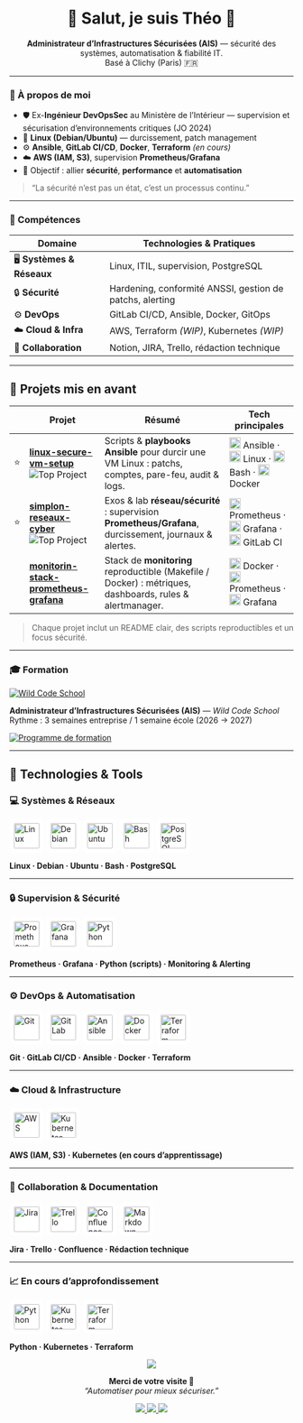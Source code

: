 <h1 align="center">👋 Salut, je suis Théo 🌱</h1>

<p align="center">
  <b>Administrateur d’Infrastructures Sécurisées (AIS)</b> — sécurité des systèmes, automatisation & fiabilité IT.<br/>
  Basé à Clichy (Paris) 🇫🇷
</p>

---

### 💼 À propos de moi

- 🛡️ Ex-**Ingénieur DevOpsSec** au Ministère de l’Intérieur — supervision et sécurisation d’environnements critiques (JO 2024)  
- 🐧 **Linux (Debian/Ubuntu)** — durcissement, patch management  
- ⚙️ **Ansible**, **GitLab CI/CD**, **Docker**, **Terraform** *(en cours)*  
- ☁️ **AWS (IAM, S3)**, supervision **Prometheus/Grafana**  
- 🎯 Objectif : allier **sécurité**, **performance** et **automatisation**

> “La sécurité n’est pas un état, c’est un processus continu.”

---

### 🧠 Compétences

| Domaine | Technologies & Pratiques |
|----------|---------------------------|
| 🖥️ **Systèmes & Réseaux** | Linux, ITIL, supervision, PostgreSQL |
| 🔒 **Sécurité** | Hardening, conformité ANSSI, gestion de patchs, alerting |
| ⚙️ **DevOps** | GitLab CI/CD, Ansible, Docker, GitOps |
| ☁️ **Cloud & Infra** | AWS, Terraform *(WIP)*, Kubernetes *(WIP)* |
| 🧩 **Collaboration** | Notion, JIRA, Trello, rédaction technique |

---

## 🚀 Projets mis en avant

|  | Projet | Résumé | Tech principales |
|---|---|---|---|
| ⭐ | **[linux-secure-vm-setup](https://github.com/Ccaipp-art/linux-secure-vm-setup)**<br/><img alt="Top Project" src="https://img.shields.io/badge/Top%20Project-ffd700?style=flat-square"> | Scripts & **playbooks Ansible** pour durcir une VM Linux : patchs, comptes, pare-feu, audit & logs. | <img src="https://cdn.jsdelivr.net/gh/devicons/devicon/icons/ansible/ansible-original.svg" width="20" /> Ansible · <img src="https://cdn.jsdelivr.net/gh/devicons/devicon/icons/linux/linux-original.svg" width="20" /> Linux · <img src="https://cdn.jsdelivr.net/gh/devicons/devicon/icons/bash/bash-original.svg" width="20" /> Bash · <img src="https://cdn.jsdelivr.net/gh/devicons/devicon/icons/docker/docker-original.svg" width="20" /> Docker |
| ⭐ | **[simplon-reseaux-cyber](https://github.com/Ccaipp-art/simplon-reseaux-cyber)**<br/><img alt="Top Project" src="https://img.shields.io/badge/Top%20Project-ffd700?style=flat-square"> | Exos & lab **réseau/sécurité** : supervision **Prometheus/Grafana**, durcissement, journaux & alertes. | <img src="https://cdn.jsdelivr.net/gh/devicons/devicon/icons/prometheus/prometheus-original.svg" width="20" /> Prometheus · <img src="https://cdn.jsdelivr.net/gh/devicons/devicon/icons/grafana/grafana-original.svg" width="20" /> Grafana · <img src="https://cdn.jsdelivr.net/gh/devicons/devicon/icons/gitlab/gitlab-original.svg" width="20" /> GitLab CI |
|  | **[monitorin-stack-prometheus-grafana](https://github.com/Ccaipp-art/monitorin-stack-prometheus-grafana)** | Stack de **monitoring** reproductible (Makefile / Docker) : métriques, dashboards, rules & alertmanager. | <img src="https://cdn.jsdelivr.net/gh/devicons/devicon/icons/docker/docker-original.svg" width="20" /> Docker · <img src="https://cdn.jsdelivr.net/gh/devicons/devicon/icons/prometheus/prometheus-original.svg" width="20" /> Prometheus · <img src="https://cdn.jsdelivr.net/gh/devicons/devicon/icons/grafana/grafana-original.svg" width="20" /> Grafana |

> Chaque projet inclut un README clair, des scripts reproductibles et un focus sécurité.

---

### 🎓 Formation

[![Wild Code School](https://img.shields.io/badge/Wild%20Code%20School-AIS-ff477e?style=for-the-badge&logo=readthedocs&logoColor=white)](https://www.wildcodeschool.com/entreprise)

**Administrateur d’Infrastructures Sécurisées (AIS)** — *Wild Code School*  
Rythme : 3 semaines entreprise / 1 semaine école (2026 → 2027)

[![Programme de formation](https://img.shields.io/badge/📘%20Consulter%20le%20programme%20de%20formation-0ea5e9?style=for-the-badge)](https://drive.google.com/drive/folders/1DUZgEuF1P5aHJ33YwddJcG51iK5j6dnX)

---
## 🧰 Technologies & Tools

### 💻 Systèmes & Réseaux
<p align="left">
  <img src="https://cdn.jsdelivr.net/gh/devicons/devicon/icons/linux/linux-original.svg" alt="Linux" width="45" height="45" style="background:white;padding:8px;border-radius:10px;"/>
  <img src="https://cdn.jsdelivr.net/gh/devicons/devicon/icons/debian/debian-original.svg" alt="Debian" width="45" height="45" style="background:white;padding:8px;border-radius:10px;"/>
  <img src="https://cdn.jsdelivr.net/gh/devicons/devicon/icons/ubuntu/ubuntu-plain.svg" alt="Ubuntu" width="45" height="45" style="background:white;padding:8px;border-radius:10px;"/>
  <img src="https://cdn.jsdelivr.net/gh/devicons/devicon/icons/bash/bash-original.svg" alt="Bash" width="45" height="45" style="background:white;padding:8px;border-radius:10px;"/>
  <img src="https://cdn.jsdelivr.net/gh/devicons/devicon/icons/postgresql/postgresql-original.svg" alt="PostgreSQL" width="45" height="45" style="background:white;padding:8px;border-radius:10px;"/>
</p>

**Linux · Debian · Ubuntu · Bash · PostgreSQL**

---

### 🔒 Supervision & Sécurité
<p align="left">
  <img src="https://cdn.jsdelivr.net/gh/devicons/devicon/icons/prometheus/prometheus-original.svg" alt="Prometheus" width="45" height="45" style="background:white;padding:8px;border-radius:10px;"/>
  <img src="https://cdn.jsdelivr.net/gh/devicons/devicon/icons/grafana/grafana-original.svg" alt="Grafana" width="45" height="45" style="background:white;padding:8px;border-radius:10px;"/>
  <img src="https://cdn.jsdelivr.net/gh/devicons/devicon/icons/python/python-original.svg" alt="Python" width="45" height="45" style="background:white;padding:8px;border-radius:10px;"/>
</p>

**Prometheus · Grafana · Python (scripts) · Monitoring & Alerting**

---

### ⚙️ DevOps & Automatisation
<p align="left">
  <img src="https://cdn.jsdelivr.net/gh/devicons/devicon/icons/git/git-original.svg" alt="Git" width="45" height="45" style="background:white;padding:8px;border-radius:10px;"/>
  <img src="https://cdn.jsdelivr.net/gh/devicons/devicon/icons/gitlab/gitlab-original.svg" alt="GitLab" width="45" height="45" style="background:white;padding:8px;border-radius:10px;"/>
  <img src="https://cdn.jsdelivr.net/gh/devicons/devicon/icons/ansible/ansible-original.svg" alt="Ansible" width="45" height="45" style="background:white;padding:8px;border-radius:10px;"/>
  <img src="https://cdn.jsdelivr.net/gh/devicons/devicon/icons/docker/docker-original.svg" alt="Docker" width="45" height="45" style="background:white;padding:8px;border-radius:10px;"/>
  <img src="https://cdn.jsdelivr.net/gh/devicons/devicon/icons/terraform/terraform-original.svg" alt="Terraform" width="45" height="45" style="background:white;padding:8px;border-radius:10px;"/>
</p>

**Git · GitLab CI/CD · Ansible · Docker · Terraform**

---

### ☁️ Cloud & Infrastructure
<p align="left">
  <img src="https://cdn.jsdelivr.net/gh/devicons/devicon/icons/amazonwebservices/amazonwebservices-original.svg" alt="AWS" width="45" height="45" style="background:white;padding:8px;border-radius:10px;"/>
  <img src="https://cdn.jsdelivr.net/gh/devicons/devicon/icons/kubernetes/kubernetes-plain.svg" alt="Kubernetes" width="45" height="45" style="background:white;padding:8px;border-radius:10px;"/>
</p>

**AWS (IAM, S3) · Kubernetes (en cours d’apprentissage)**

---

### 🧩 Collaboration & Documentation
<p align="left">
  <img src="https://cdn.jsdelivr.net/gh/devicons/devicon/icons/jira/jira-original.svg" alt="Jira" width="45" height="45" style="background:white;padding:8px;border-radius:10px;"/>
  <img src="https://cdn.jsdelivr.net/gh/devicons/devicon/icons/trello/trello-plain.svg" alt="Trello" width="45" height="45" style="background:white;padding:8px;border-radius:10px;"/>
  <img src="https://cdn.jsdelivr.net/gh/devicons/devicon/icons/confluence/confluence-original.svg" alt="Confluence" width="45" height="45" style="background:white;padding:8px;border-radius:10px;"/>
  <img src="https://cdn.jsdelivr.net/gh/devicons/devicon/icons/markdown/markdown-original.svg" alt="Markdown" width="45" height="45" style="background:white;padding:8px;border-radius:10px;"/>
</p>

**Jira · Trello · Confluence · Rédaction technique**

---

### 📈 En cours d’approfondissement
<p align="left">
  <img src="https://cdn.jsdelivr.net/gh/devicons/devicon/icons/python/python-original.svg" alt="Python" width="45" height="45" style="background:white;padding:8px;border-radius:10px;"/>
  <img src="https://cdn.jsdelivr.net/gh/devicons/devicon/icons/kubernetes/kubernetes-plain.svg" alt="Kubernetes" width="45" height="45" style="background:white;padding:8px;border-radius:10px;"/>
  <img src="https://cdn.jsdelivr.net/gh/devicons/devicon/icons/terraform/terraform-original.svg" alt="Terraform" width="45" height="45" style="background:white;padding:8px;border-radius:10px;"/>
</p>

**Python · Kubernetes · Terraform**


<!-- Séparateur “wave” simple -->
<p align="center">
  <img src="https://capsule-render.vercel.app/api?type=waving&color=0:0ea5e9,100:9333ea&height=100&section=footer"/>
</p>

<!-- Footer -->
<p align="center">
  <b>Merci de votre visite 🙌</b><br/>
  <i>“Automatiser pour mieux sécuriser.”</i>
</p>

<p align="center">
  <a href="https://www.linkedin.com/in/theofrancois/">
    <img src="https://img.shields.io/badge/LinkedIn-Théo%20FRANÇOIS-0A66C2?style=for-the-badge&logo=linkedin&logoColor=white" />
  </a>
  <a href="mailto:theoh.francois@laposte.net">
    <img src="https://img.shields.io/badge/Email-theoh.francois@laposte.net-1f2937?style=for-the-badge&logo=gmail&logoColor=white" />
  </a>
  <a href="https://linktr.ee/tfs_ccaipp?utm_source=qr_code">
    <img src="https://img.shields.io/badge/Linktree-TFS-39e09b?style=for-the-badge&logo=linktree&logoColor=white" />
  </a>
</p>

